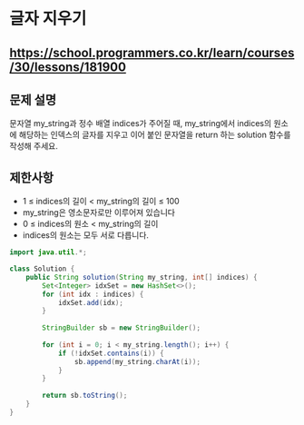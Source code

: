 # 글자 지우기
https://school.programmers.co.kr/learn/courses/30/lessons/181900
---
## 문제 설명
문자열 my_string과 정수 배열 indices가 주어질 때, my_string에서 indices의 원소에 해당하는 인덱스의 글자를 지우고 이어 붙인 문자열을 return 하는 solution 함수를 작성해 주세요.

## 제한사항
+ 1 ≤ indices의 길이 < my_string의 길이 ≤ 100
+ my_string은 영소문자로만 이루어져 있습니다
+ 0 ≤ indices의 원소 < my_string의 길이
+ indices의 원소는 모두 서로 다릅니다.
```java
import java.util.*;

class Solution {
    public String solution(String my_string, int[] indices) {
        Set<Integer> idxSet = new HashSet<>();
        for (int idx : indices) {
            idxSet.add(idx);
        }
        
        StringBuilder sb = new StringBuilder();
        
        for (int i = 0; i < my_string.length(); i++) {
            if (!idxSet.contains(i)) {
                sb.append(my_string.charAt(i));
            }
        }
        
        return sb.toString();
    }
}
```